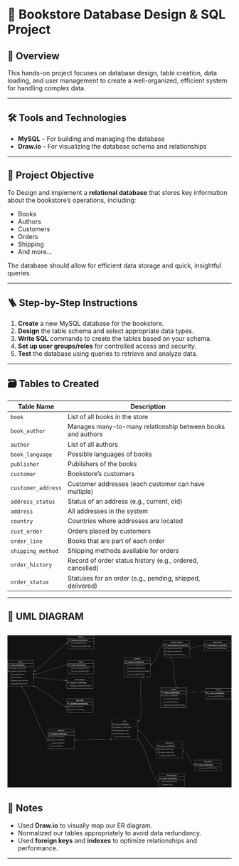 # 📘 Bookstore Database Design & SQL Project

## 🧠 Overview

This hands-on project focuses on database design, table creation, data loading, and user management to create a well-organized, efficient system for handling complex data.

---

## 🛠️ Tools and Technologies

- **MySQL** – For building and managing the database
- **Draw.io** – For visualizing the database schema and relationships

---

## 🎯 Project Objective

To Design and implement a **relational database** that stores key information about the bookstore’s operations, including:

- Books
- Authors
- Customers
- Orders
- Shipping
- And more...

The database should allow for efficient data storage and quick, insightful queries.

---

## 🪜 Step-by-Step Instructions

1. **Create** a new MySQL database for the bookstore.
2. **Design** the table schema and select appropriate data types.
3. **Write SQL** commands to create the tables based on your schema.
4. **Set up user groups/roles** for controlled access and security.
5. **Test** the database using queries to retrieve and analyze data.

---


## 🗃️ Tables to Created

| Table Name          | Description |
|---------------------|-------------|
| `book`              | List of all books in the store |
| `book_author`       | Manages many-to-many relationship between books and authors |
| `author`            | List of all authors |
| `book_language`     | Possible languages of books |
| `publisher`         | Publishers of the books |
| `customer`          | Bookstore’s customers |
| `customer_address`  | Customer addresses (each customer can have multiple) |
| `address_status`    | Status of an address (e.g., current, old) |
| `address`           | All addresses in the system |
| `country`           | Countries where addresses are located |
| `cust_order`        | Orders placed by customers |
| `order_line`        | Books that are part of each order |
| `shipping_method`   | Shipping methods available for orders |
| `order_history`     | Record of order status history (e.g., ordered, cancelled) |
| `order_status`      | Statuses for an order (e.g., pending, shipped, delivered) |

---

## 📝 UML DIAGRAM

![Uml Digaram](./images/schema.png)
---

## 📌 Notes

- Used **Draw.io**  to visually map our ER diagram.
- Normalized our tables appropriately to avoid data redundancy.
- Used **foreign keys** and **indexes** to optimize relationships and performance.

---
